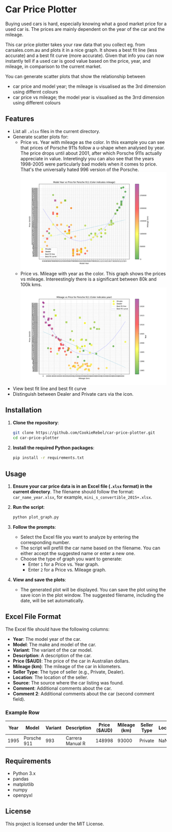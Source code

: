 # Car Price Plotter 

Buying used cars is hard, especially knowing what a good market price for a used car is. The prices are mainly dependent on the year of the car and the mileage.

This car price plotter takes your raw data that you collect eg. from carsales.com.au and plots it in a nice graph. 
It shows a best fit line (less accurate) and a best fit curve (more accurate). Given that info you can now instantly tell if a used car is good value based on the price, year, and mileage, in comparison to the current market.

You can generate scatter plots that show the relationship between 
- car price and model year; the mileage is visualised as the 3rd dimension using differnt colours
- car price vs mileage; the model year is visualised as the 3rrd dimension using different colours

## Features

- List all `.xlsx` files in the current directory.
- Generate scatter plots for:
  - Price vs. Year with mileage as the color.
In this example you can see that prices of Porsche 911s follow a u-shape when analysed by year. The price drops until about 2001, after which Porsche 911s actually appreciate in value. Interetingly you can also see that the years 1998-2005 were particularly bad models when it comes to price. That's the universally hated 996 version of the Porsche.
![Scatter plot Price vs. Year with mileage as the color](porsche_911_year_vs_price_16072024.png)
  - Price vs. Mileage with year as the color.
This graph shows the prices vs mileage. Intereestingly there is a significant between 80k and 100k kms.
![Scatter plot Price vs. Mileage with year as the color](porsche_911_mileage_vs_price_16072024.png)
- View best fit line and best fit curve
- Distinguish between Dealer and Private cars via the icon.

## Installation

1. **Clone the repository**:
    ```bash
    git clone https://github.com/CookieRebel/car-price-plotter.git
    cd car-price-plotter
    ```

2. **Install the required Python packages**:
    ```bash
    pip install -r requirements.txt
    ```

## Usage

1. **Ensure your car price data is in an Excel file (`.xlsx` format) in the current directory**. The filename should follow the format: `car_name_year.xlsx`, for example, `mini_s_convertible_2015+.xlsx`.

2. **Run the script**:
    ```bash
    python plot_graph.py
    ```

3. **Follow the prompts**:
    - Select the Excel file you want to analyze by entering the corresponding number.
    - The script will prefill the car name based on the filename. You can either accept the suggested name or enter a new one.
    - Choose the type of graph you want to generate:
      - Enter `1` for a Price vs. Year graph.
      - Enter `2` for a Price vs. Mileage graph.

4. **View and save the plots**:
    - The generated plot will be displayed. You can save the plot using the save icon in the plot window. The suggested filename, including the date, will be set automatically.

## Excel File Format

The Excel file should have the following columns:

- **Year**: The model year of the car.
- **Model**: The make and model of the car.
- **Variant**: The variant of the car model.
- **Description**: A description of the car.
- **Price ($AUD)**: The price of the car in Australian dollars.
- **Mileage (km)**: The mileage of the car in kilometers.
- **Seller Type**: The type of seller (e.g., Private, Dealer).
- **Location**: The location of the seller.
- **Source**: The source where the car listing was found.
- **Comment**: Additional comments about the car.
- **Comment 2**: Additional comments about the car (second comment field).

### Example Row

| Year | Model       | Variant  | Description                   | Price ($AUD) | Mileage (km) | Seller Type | Location | Source  | Comment | Comment 2 |
|------|-------------|----------|-------------------------------|--------------|--------------|-------------|----------|---------|---------|-----------|
| 1995 | Porsche 911 | 993      | Carrera Manual R              | 148998       | 93000        | Private     | NaN      | Carsales| NaN     | NaN       |

## Requirements

- Python 3.x
- pandas
- matplotlib
- numpy
- openpyxl

## License

This project is licensed under the MIT License.

